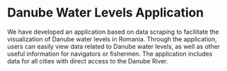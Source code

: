 # Danube Water Levels Application

We have developed an application based on data scraping to facilitate the visualization of Danube water levels in Romania. Through the application, users can easily view data related to Danube water levels, as well as other useful information for navigators or fishermen. The application includes data for all cities with direct access to the Danube River.
